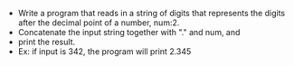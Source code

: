 + Write a program that reads in a string of digits that represents the digits after the decimal point of a number, num:2. 
+ Concatenate the input string together with "." and num, and 
+ print the result. 
+ Ex: if input is 342, the program will print 2.345
